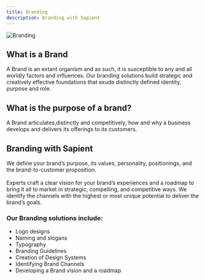 ```yaml
---
title: Branding
description: Branding with Sapient
---
```


<div>
  <img src="https://sbmedia.blob.core.windows.net/images/startup-business-logo-brand-idea-design.jpg" srcset="https://sbmedia.blob.core.windows.net/images/startup-business-logo-brand-idea-design.jpg 2x" alt="Branding"/>
</div>

## What is a Brand

A Brand is an extant organism and as such, it is susceptible to any and all worldly factors and influences. Our branding solutions build strategic and creatively effective foundations that exude distinctly defined identity, purpose and role.



## What is the purpose of a brand?

A Brand articulates,distinctly and competitively, how and why a business develops and delivers its offerings to its customers.

## Branding with Sapient

We define your brand’s purpose, its values, personality, positionings, and the brand-to-customer proposition.
\
\
Experts craft a clear vision for your brand’s experiences and a roadmap to bring it all to market in strategic, compelling, and competitive ways. We identify the channels with the highest or most unique potential to deliver the brand’s goals.

### Our Branding solutions include:

- Logo designs
- Naming and slogans
- Typography
- Branding Guidelines 
- Creation of Design Systems
- Identifying Brand Channels
- Developing a Brand vision and a roadmap
